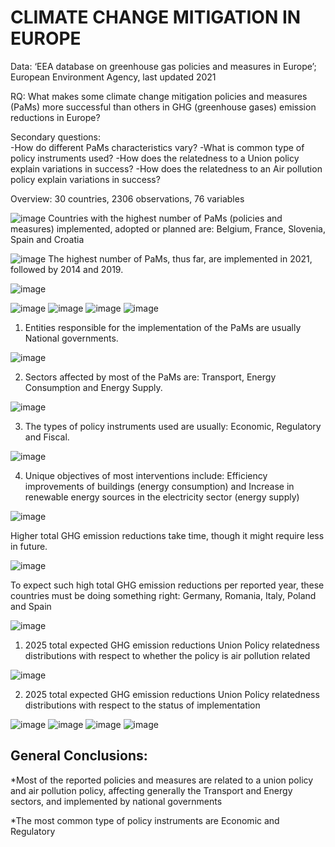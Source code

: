 # CLIMATE CHANGE MITIGATION IN EUROPE

Data: ‘EEA database on greenhouse gas policies and measures in Europe’; 
European Environment Agency, last updated 2021 


RQ: 
What makes some climate change mitigation policies and measures (PaMs) more successful than others in GHG (greenhouse gases) emission reductions in Europe?

Secondary questions:	
-How do different PaMs characteristics vary?
-What is common type of policy instruments used?
-How does the relatedness to a Union policy explain variations in success? 
-How does the relatedness to an Air pollution policy explain variations in success?




Overview: 30 countries, 2306 observations, 76 variables 


![image](https://user-images.githubusercontent.com/49118489/191823088-047e7efd-486c-4823-a33a-578b33a2eca1.png)
Countries with the highest number of PaMs (policies and measures) implemented, adopted or planned are:
Belgium, France, Slovenia, Spain and Croatia


![image](https://user-images.githubusercontent.com/49118489/191823397-7e313689-23e1-4454-9f6c-488b55bdfa72.png)
The highest number of PaMs, thus far, are implemented in 2021, followed by 2014 and 2019.



![image](https://user-images.githubusercontent.com/49118489/191823462-50ffc10d-611e-41d7-b9fd-9208a2dff3be.png)

![image](https://user-images.githubusercontent.com/49118489/191823625-8b39d5a2-0875-498a-8f44-9b14c9ce5b95.png)
![image](https://user-images.githubusercontent.com/49118489/191823658-4131baf7-cadc-47aa-9deb-8b5f5e411883.png)
![image](https://user-images.githubusercontent.com/49118489/191823730-00ca46e4-5ead-4245-a996-2c50df4b38ea.png)
![image](https://user-images.githubusercontent.com/49118489/191823821-c1918198-9c95-4639-9eca-63cfd4ac87db.png)

1. Entities responsible for the implementation of the PaMs are usually National governments. 

![image](https://user-images.githubusercontent.com/49118489/191823898-4ee89a44-2ac4-4a8d-9fbd-669474a22b2b.png)

2. Sectors affected by most of the PaMs are: Transport, Energy Consumption and Energy Supply. 

![image](https://user-images.githubusercontent.com/49118489/191823985-b3e5b936-aad4-4c35-a543-980d5a885108.png)

3. The types of policy instruments used are usually: Economic, Regulatory and Fiscal.  

![image](https://user-images.githubusercontent.com/49118489/191823960-72aa3d2b-6e9f-469b-a981-ee45a1a71db7.png)

4. Unique objectives of most interventions include: Efficiency improvements of buildings (energy consumption)  and Increase in renewable energy sources in the electricity sector (energy supply)  


![image](https://user-images.githubusercontent.com/49118489/191824118-e58b2bbf-c9a2-47fb-a5f8-457d4233397b.png)

Higher total GHG emission reductions take time, though it might require less in future.


![image](https://user-images.githubusercontent.com/49118489/191824194-7fce8ab8-c30b-4fb4-83d2-82723ce20ea9.png)

To expect such high total GHG emission reductions per reported year, these countries must be doing something right: 
Germany, Romania, Italy, Poland and Spain 


![image](https://user-images.githubusercontent.com/49118489/191824281-33684c20-c549-439e-bbe4-ec25d1732785.png)

1. 2025 total expected GHG emission reductions Union Policy relatedness distributions with respect to whether the policy is air pollution related

![image](https://user-images.githubusercontent.com/49118489/191824436-a5734c47-a742-4fd8-a6ab-51d989ed6183.png)

2. 2025 total expected GHG emission reductions Union Policy relatedness distributions with respect to the status of implementation


![image](https://user-images.githubusercontent.com/49118489/191824685-5f3b98bb-834f-4a60-a8a7-0d251882eed7.png)
![image](https://user-images.githubusercontent.com/49118489/191824856-609de8a5-1966-46a9-8074-ba660f640d89.png)
![image](https://user-images.githubusercontent.com/49118489/191824867-fa48681e-7ac3-4e9b-ac52-d8c48c52a10d.png)
![image](https://user-images.githubusercontent.com/49118489/191824879-8eb9cf4b-c5e0-4fbd-a54f-c5e5359a1e60.png)



General Conclusions:
--------------------

*Most of the reported policies and measures are related to a union policy and air pollution policy, 
affecting generally the Transport and Energy sectors, and implemented by national governments

*The most common type of policy instruments are Economic and Regulatory











